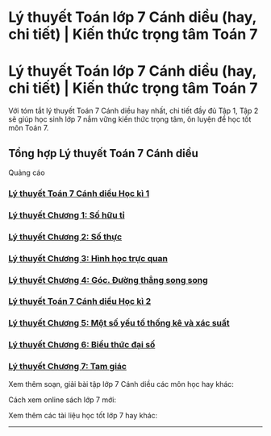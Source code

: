 # Lý thuyết Toán lớp 7 Cánh diều (hay, chi tiết) | Kiến thức trọng tâm Toán 7

# Lý thuyết Toán lớp 7 Cánh diều (hay, chi tiết) | Kiến thức trọng tâm Toán 7

Với tóm tắt lý thuyết Toán 7 Cánh diều hay nhất, chi tiết đầy đủ Tập 1, Tập 2 sẽ giúp học sinh lớp 7 nắm vững kiến thức trọng tâm, ôn luyện để học tốt môn Toán 7.

## Tổng hợp Lý thuyết Toán 7 Cánh diều

Quảng cáo

### [**Lý thuyết Toán 7 Cánh diều Học kì 1**](https://vietjack.com/toan-7-cd/ly-thuyet-toan-lop-7-tap-1-canh-dieu.jsp)

### [**Lý thuyết Chương 1: Số hữu tỉ**](https://vietjack.com/toan-7-cd/ly-thuyet-chuong-1-so-huu-ti.jsp)

### [**Lý thuyết Chương 2: Số thực**](https://vietjack.com/toan-7-cd/ly-thuyet-chuong-2-so-thuc.jsp)

### [**Lý thuyết Chương 3: Hình học trực quan**](https://vietjack.com/toan-7-cd/ly-thuyet-chuong-3-hinh-hoc-truc-quan.jsp)

### [**Lý thuyết Chương 4: Góc. Đường thẳng song song**](https://vietjack.com/toan-7-cd/ly-thuyet-chuong-4-goc-duong-thang-song-song.jsp)

### [**Lý thuyết Toán 7 Cánh diều Học kì 2**](https://vietjack.com/toan-7-cd/ly-thuyet-toan-lop-7-tap-2-canh-dieu.jsp)

### [**Lý thuyết Chương 5: Một số yếu tố thống kê và xác suất**](https://vietjack.com/toan-7-cd/ly-thuyet-chuong-5-mot-so-yeu-to-thong-ke-va-xac-suat.jsp)

### [**Lý thuyết Chương 6: Biểu thức đại số**](https://vietjack.com/toan-7-cd/ly-thuyet-chuong-6-bieu-thuc-dai-so.jsp)

### [**Lý thuyết Chương 7: Tam giác**](https://vietjack.com/toan-7-cd/ly-thuyet-chuong-7-tam-giac.jsp)

Xem thêm soạn, giải bài tập lớp 7 Cánh diều các môn học hay khác:

Cách xem online sách lớp 7 mới:

Xem thêm các tài liệu học tốt lớp 7 hay khác:

* * *
